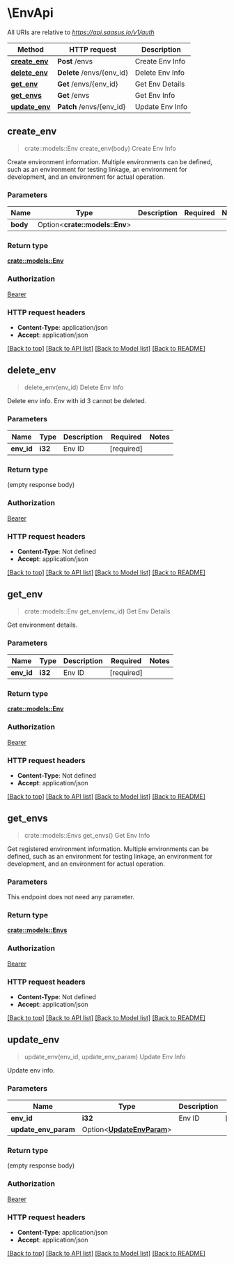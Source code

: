 # \EnvApi

All URIs are relative to *https://api.saasus.io/v1/auth*

Method | HTTP request | Description
------------- | ------------- | -------------
[**create_env**](EnvApi.md#create_env) | **Post** /envs | Create Env Info
[**delete_env**](EnvApi.md#delete_env) | **Delete** /envs/{env_id} | Delete Env Info
[**get_env**](EnvApi.md#get_env) | **Get** /envs/{env_id} | Get Env Details
[**get_envs**](EnvApi.md#get_envs) | **Get** /envs | Get Env Info
[**update_env**](EnvApi.md#update_env) | **Patch** /envs/{env_id} | Update Env Info



## create_env

> crate::models::Env create_env(body)
Create Env Info

Create environment information. Multiple environments can be defined, such as an environment for testing linkage, an environment for development, and an environment for actual operation. 

### Parameters


Name | Type | Description  | Required | Notes
------------- | ------------- | ------------- | ------------- | -------------
**body** | Option<**crate::models::Env**> |  |  |

### Return type

[**crate::models::Env**](Env.md)

### Authorization

[Bearer](../README.md#Bearer)

### HTTP request headers

- **Content-Type**: application/json
- **Accept**: application/json

[[Back to top]](#) [[Back to API list]](../README.md#documentation-for-api-endpoints) [[Back to Model list]](../README.md#documentation-for-models) [[Back to README]](../README.md)


## delete_env

> delete_env(env_id)
Delete Env Info

Delete env info. Env with id 3 cannot be deleted. 

### Parameters


Name | Type | Description  | Required | Notes
------------- | ------------- | ------------- | ------------- | -------------
**env_id** | **i32** | Env ID | [required] |

### Return type

 (empty response body)

### Authorization

[Bearer](../README.md#Bearer)

### HTTP request headers

- **Content-Type**: Not defined
- **Accept**: application/json

[[Back to top]](#) [[Back to API list]](../README.md#documentation-for-api-endpoints) [[Back to Model list]](../README.md#documentation-for-models) [[Back to README]](../README.md)


## get_env

> crate::models::Env get_env(env_id)
Get Env Details

Get environment details. 

### Parameters


Name | Type | Description  | Required | Notes
------------- | ------------- | ------------- | ------------- | -------------
**env_id** | **i32** | Env ID | [required] |

### Return type

[**crate::models::Env**](Env.md)

### Authorization

[Bearer](../README.md#Bearer)

### HTTP request headers

- **Content-Type**: Not defined
- **Accept**: application/json

[[Back to top]](#) [[Back to API list]](../README.md#documentation-for-api-endpoints) [[Back to Model list]](../README.md#documentation-for-models) [[Back to README]](../README.md)


## get_envs

> crate::models::Envs get_envs()
Get Env Info

Get registered environment information. Multiple environments can be defined, such as an environment for testing linkage, an environment for development, and an environment for actual operation. 

### Parameters

This endpoint does not need any parameter.

### Return type

[**crate::models::Envs**](Envs.md)

### Authorization

[Bearer](../README.md#Bearer)

### HTTP request headers

- **Content-Type**: Not defined
- **Accept**: application/json

[[Back to top]](#) [[Back to API list]](../README.md#documentation-for-api-endpoints) [[Back to Model list]](../README.md#documentation-for-models) [[Back to README]](../README.md)


## update_env

> update_env(env_id, update_env_param)
Update Env Info

Update env info. 

### Parameters


Name | Type | Description  | Required | Notes
------------- | ------------- | ------------- | ------------- | -------------
**env_id** | **i32** | Env ID | [required] |
**update_env_param** | Option<[**UpdateEnvParam**](UpdateEnvParam.md)> |  |  |

### Return type

 (empty response body)

### Authorization

[Bearer](../README.md#Bearer)

### HTTP request headers

- **Content-Type**: application/json
- **Accept**: application/json

[[Back to top]](#) [[Back to API list]](../README.md#documentation-for-api-endpoints) [[Back to Model list]](../README.md#documentation-for-models) [[Back to README]](../README.md)


